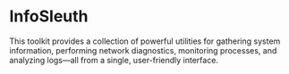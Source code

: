 # InfoSleuth
This toolkit provides a collection of powerful utilities for gathering system information, performing network diagnostics, monitoring processes, and analyzing logs—all from a single, user-friendly interface.
